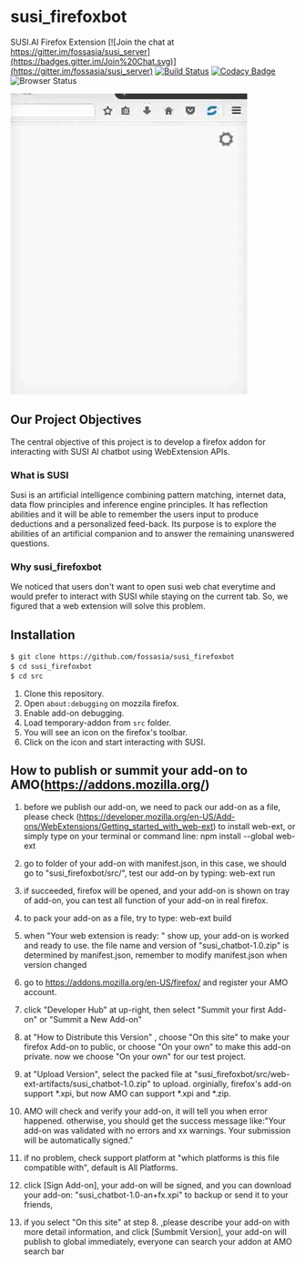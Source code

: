 # susi_firefoxbot

SUSI.AI Firefox Extension
[![Join the chat at https://gitter.im/fossasia/susi_server](https://badges.gitter.im/Join%20Chat.svg)](https://gitter.im/fossasia/susi_server)
[![Build Status](https://travis-ci.org/fossasia/susi_firefoxbot.svg?branch=master)](https://travis-ci.org/fossasia/susi_firefoxbot)
[![Codacy Badge](https://api.codacy.com/project/badge/Grade/db948e1eb4b2457386ba80388e8390cf)](https://www.codacy.com/app/fossasia/susi_firefoxbot?utm_source=github.com&utm_medium=referral&utm_content=fossasia/susi_firefoxbot&utm_campaign=badger)
![Browser Status](https://badges.herokuapp.com/browsers?firefox=53,55)

![SUSI_FIREFOXBOT_GIF](https://github.com/fossasia/susi_firefoxbot/blob/master/susi_firefoxbot_updated.gif)

## Our Project Objectives

The central objective of this project is to develop a firefox addon for interacting with SUSI AI chatbot using WebExtension APIs.

### What is SUSI

Susi is an artificial intelligence combining pattern matching, internet data, data flow principles and inference engine principles. It has reflection abilities and it will be able to remember the users input to produce deductions and a personalized feed-back. Its purpose is to explore the abilities of an artificial companion and to answer the remaining unanswered questions.

### Why susi_firefoxbot

We noticed that users don't want to open susi web chat everytime and would prefer to interact with SUSI while staying on the current tab. So, we figured that a web extension will solve this problem.

## Installation

```sh
$ git clone https://github.com/fossasia/susi_firefoxbot
$ cd susi_firefoxbot
$ cd src
```

1. Clone this repository.
2. Open `about:debugging` on mozzila firefox.
3. Enable add-on debugging.
4. Load temporary-addon from `src` folder.
5. You will see an icon on the firefox's toolbar.
6. Click on the icon and start interacting with SUSI.

## How to publish or summit your add-on to AMO(https://addons.mozilla.org/)
1. before we publish our add-on, we need to pack our add-on as a file, please check (https://developer.mozilla.org/en-US/Add-ons/WebExtensions/Getting_started_with_web-ext) to install web-ext, or simply type on your terminal or command line:
   npm install --global web-ext

2. go to folder of your add-on with manifest.json, in this case, we should go to "susi_firefoxbot/src/", test our add-on by typing:
   web-ext run

3. if succeeded, firefox will be opened, and your add-on is shown on tray of add-on, you can test all function of your add-on in real firefox.  

4. to pack your add-on as a file, try to type:
    web-ext build

5. when "Your web extension is ready: " show up, your add-on is worked and ready to use. the file name and version of "susi_chatbot-1.0.zip" is determined by manifest.json, remember to modify manifest.json when version changed


6. go to https://addons.mozilla.org/en-US/firefox/ and register your AMO account.

7. click "Developer Hub" at up-right, then select "Summit your first Add-on" or "Summit a New Add-on"

8. at "How to Distribute this Version" , choose "On this site" to make your firefox Add-on to public, or choose "On your own" to make this add-on private. now we choose "On your own" for our test project.

9. at "Upload Version", select the packed file at "susi_firefoxbot/src/web-ext-artifacts/susi_chatbot-1.0.zip" to upload. orginially, firefox's add-on support *.xpi, but now AMO can support *.xpi and *.zip.

10. AMO will check and verify your add-on, it will tell you when error happened. otherwise, you should get the success message like:"Your add-on was validated with no errors and xx warnings. Your submission will be automatically signed." 

11. if no problem, check support platform at "which platforms is this file compatible with", default is All Platforms.

12. click [Sign Add-on], your add-on will be signed, and you can download your add-on: "susi_chatbot-1.0-an+fx.xpi" to backup or send it to your friends, 

13. if you select "On this site" at step 8. ,please describe your add-on with more detail information, and click [Sumbmit Version], your add-on will publish to global immediately, everyone can search your addon at AMO search bar

